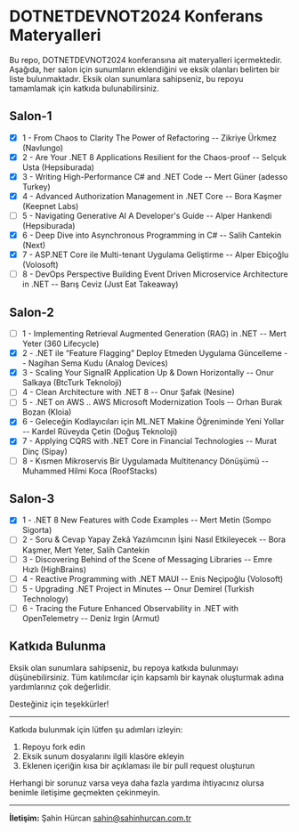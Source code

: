 # DOTNETDEVNOT2024 Konferans Materyalleri

Bu repo, DOTNETDEVNOT2024 konferansına ait materyalleri içermektedir. Aşağıda, her salon için sunumların eklendiğini ve eksik olanları belirten bir liste bulunmaktadır. Eksik olan sunumlara sahipseniz, bu repoyu tamamlamak için katkıda bulunabilirsiniz.

## Salon-1

- [x] 1 - From Chaos to Clarity The Power of Refactoring -- Zikriye Ürkmez (Navlungo)
- [x] 2 - Are Your .NET 8 Applications Resilient for the Chaos-proof -- Selçuk Usta (Hepsiburada)
- [x] 3 - Writing High-Performance C# and .NET Code -- Mert Güner (adesso Turkey)
- [x] 4 - Advanced Authorization Management in .NET Core -- Bora Kaşmer (Keepnet Labs)
- [ ] 5 - Navigating Generative AI A Developer's Guide -- Alper Hankendi (Hepsiburada)
- [x] 6 - Deep Dive into Asynchronous Programming in C# -- Salih Cantekin (Next)
- [x] 7 - ASP.NET Core ile Multi-tenant Uygulama Geliştirme -- Alper Ebiçoğlu (Volosoft)
- [ ] 8 - DevOps Perspective Building Event Driven Microservice Architecture in .NET -- Barış Ceviz (Just Eat Takeaway)

## Salon-2

- [ ] 1 - Implementing Retrieval Augmented Generation (RAG) in .NET -- Mert Yeter (360 Lifecycle)
- [x] 2 - .NET ile “Feature Flagging” Deploy Etmeden Uygulama Güncelleme -- Nagihan Sema Kudu (Analog Devices)
- [x] 3 - Scaling Your SignalR Application Up & Down Horizontally -- Onur Salkaya (BtcTurk Teknoloji)
- [ ] 4 - Clean Architecture with .NET 8 -- Onur Şafak (Nesine)
- [ ] 5 - .NET on AWS .. AWS Microsoft Modernization Tools -- Orhan Burak Bozan (Kloia)
- [x] 6 - Geleceğin Kodlayıcıları için ML.NET Makine Öğreniminde Yeni Yollar -- Kardel Rüveyda Çetin (Doğuş Teknoloji)
- [x] 7 - Applying CQRS with .NET Core in Financial Technologies -- Murat Dinç (Sipay)
- [ ] 8 - Kısmen Mikroservis Bir Uygulamada Multitenancy Dönüşümü -- Muhammed Hilmi Koca (RoofStacks)

## Salon-3

- [x] 1 - .NET 8 New Features with Code Examples -- Mert Metin (Sompo Sigorta)
- [ ] 2 - Soru & Cevap Yapay Zekâ Yazılımcının İşini Nasıl Etkileyecek -- Bora Kaşmer, Mert Yeter, Salih Cantekin
- [ ] 3 - Discovering Behind of the Scene of Messaging Libraries -- Emre Hızlı (HighBrains)
- [ ] 4 - Reactive Programming with .NET MAUI -- Enis Neçipoğlu (Volosoft)
- [ ] 5 - Upgrading .NET Project in Minutes -- Onur Demirel (Turkish Technology)
- [ ] 6 - Tracing the Future Enhanced Observability in .NET with OpenTelemetry -- Deniz Irgin (Armut)

## Katkıda Bulunma

Eksik olan sunumlara sahipseniz, bu repoya katkıda bulunmayı düşünebilirsiniz. Tüm katılımcılar için kapsamlı bir kaynak oluşturmak adına yardımlarınız çok değerlidir.

Desteğiniz için teşekkürler!

---

Katkıda bulunmak için lütfen şu adımları izleyin:

1. Repoyu fork edin
2. Eksik sunum dosyalarını ilgili klasöre ekleyin
3. Eklenen içeriğin kısa bir açıklaması ile bir pull request oluşturun

Herhangi bir sorunuz varsa veya daha fazla yardıma ihtiyacınız olursa benimle iletişime geçmekten çekinmeyin.

---

**İletişim:**
Şahin Hürcan
sahin@sahinhurcan.com.tr
